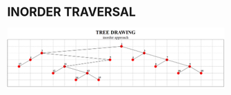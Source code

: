 # INORDER TRAVERSAL
<div align="center">
  <img src="https://github.com/mariocuomo/InfoVis/blob/main/test/imgs/inorder.png" >
</div>
